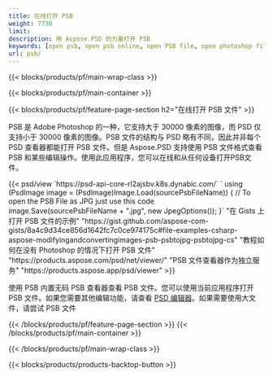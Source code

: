 ```yaml
---
title: 在线打开 PSB
weight: 7730
limit: 
description: 用 Aspose.PSD 的力量打开 PSB
keywords: [open psb, open psb online, open PSB file, open photoshop file, preview psb]
url: psb/
---
```


{{< blocks/products/pf/main-wrap-class >}}

{{< blocks/products/pf/main-container >}}

{{< blocks/products/pf/feature-page-section h2="在线打开 PSB 文件" >}}
<p>PSB 是 Adobe Photoshop 的一种，它支持大于 30000 像素的图像，而 PSD 仅支持小于 30000 像素的图像。PSB 文件的结构与 PSD 略有不同，因此并非每个 PSD 查看器都能打开 PSB 文件。但是 Aspose.PSD 支持使用 PSB 文件格式查看 PSB 和某些编辑操作。使用此应用程序，您可以在线和从任何设备打开PSB文件。</p>
{{< psd/view `https://psd-api-core-rl2ajsbv.k8s.dynabic.com/` 
`    using (PsdImage image = (PsdImage)Image.Load(sourcePsbFileName))
    {
	    // To open the PSB File as JPG just use this code
        image.Save(sourcePsbFileName + ".jpg",  new JpegOptions());
    }` 
"在 Gists 上打开 PSB 文件的示例" "https://gist.github.com/aspose-com-gists/8a4c9d34ce856d1642fc7c0ce974175c#file-examples-csharp-aspose-modifyingandconvertingimages-psb-psbtojpg-psbtojpg-cs" 
"教程如何在没有 Photoshop 的情况下打开 PSB 文件" "https://products.aspose.com/psd/net/viewer/" 
"PSB 文件查看器作为独立服务" "https://products.aspose.app/psd/viewer" >}}
<p>使用 PSB 内置无码 PSB 查看器查看 PSB 文件。您可以使用当前应用程序打开 PSB 文件。如果您需要其他编辑功能，请查看 <a href="https://products.aspose.app/psd/template-editor">PSD 编辑器</a>。如果需要使用大文件，请尝试 PSB 文件</p>
{{< /blocks/products/pf/feature-page-section >}}
{{< /blocks/products/pf/main-container >}}


{{< /blocks/products/pf/main-wrap-class >}}

{{< blocks/products/products-backtop-button >}}
